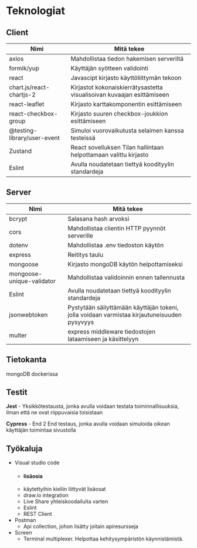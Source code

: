 # Teknologiat

## Client
|Nimi|Mitä tekee|
| ----------- | ----------- |
|axios|Mahdollistaa tiedon hakemisen serveriltä|
|formik/yup |Käyttäjän syötteen validointi|
|react|Javascipt kirjasto käyttöliittymän tekoon|
|chart.js/react-chartjs-2|Kirjastot kokonaiskierrätysastetta visualisoivan kuvaajan esittämiseen|
|react-leaflet|Kirjasto karttakomponentin esittämiseen|
|react-checkbox-group| Kirjasto suuren checkbox-joukkion esittämiseen|
|@testing-library/user-event|Simuloi vuorovaikutusta selaimen kanssa testeissä|
|Zustand|React sovelluksen Tilan hallintaan helpottamaan valittu kirjasto|
|Eslint|Avulla noudatetaan tiettyä koodityylin standardeja|

## Server
|Nimi|Mitä tekee|
| ----------- | ----------- |
|bcrypt|Salasana hash arvoksi|
|cors|Mahdollistaa clientin HTTP pyynnöt serverille|
|dotenv|Mahdollistaa .env tiedoston käytön|
|express|Reititys taulu|
|mongoose|Kirjasto mongoDB käytön helpottamiseksi |
|mongoose-unique-validator|Mahdollistaa validoinnin ennen tallennusta|
|Eslint|Avulla noudatetaan tiettyä koodityylin standardeja|
|jsonwebtoken|Pystytään säilyttämään käyttäjän tokeni, jolla voidaan varmistaa kirjautuneisuuden pysyvyys|
|multer|express middleware tiedostojen lataamiseen ja käsittelyyn|

## Tietokanta
mongoDB dockerissa

## Testit
**Jest** - Yksikkötestausta, jonka avulla voidaan testata toiminnallisuuksia, ilman että ne ovat riippuvaisia toisistaan

**Cypress** - End 2 End testaus, jonka avulla voidaan simuloida oikean käyttäjän toimintaa sivustolla

## Työkaluja 
- Visual studio code
  - #### lisäosia
  - käytettyihin kieliin liittyvät lisäosat
  - draw.io integration
  - Live Share yhteiskoodailuita varten
  - Eslint
  - REST Client
- Postman
  - Api collection, johon lisätty joitain apiresursseja
- Screen
  - Terminal multiplexer. Helpottaa kehitysympäristön käynnistämistä.

